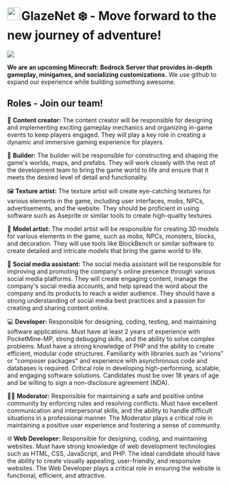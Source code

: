<h1><img height=30 width=30 src="https://github.com/GlazeNet/.github/assets/143252455/e254cec0-4707-4a9a-b9cf-ef36f19f4e8c" align="left"> GlazeNet ❄️ - Move forward to the new journey of adventure!</h1>

![](https://dcbadge.vercel.app/api/server/kpAdXNCmRR)


**We are an upcoming Minecraft: Bedrock Server that provides in-depth gameplay, minigames, and socializing customizations.**
We use github to expand our experience while building something awesome.

## Roles - Join our team!
📅 **Content creator:** The content creator will be responsible for designing and implementing exciting gameplay mechanics and organizing in-game events to keep players engaged. They will play a key role in creating a dynamic and immersive gaming experience for players.

🚧 **Builder:** The builder will be responsible for constructing and shaping the game's worlds, maps, and prefabs. They will work closely with the rest of the development team to bring the game world to life and ensure that it meets the desired level of detail and functionality.

🖼 **Texture artist:** The texture artist will create eye-catching textures for various elements in the game, including user interfaces, mobs, NPCs, advertisements, and the website. They should be proficient in using software such as Aseprite or similar tools to create high-quality textures.

🧊 **Model artist:** The model artist will be responsible for creating 3D models for various elements in the game, such as mobs, NPCs, monsters, blocks, and decoration. They will use tools like BlockBench or similar software to create detailed and intricate models that bring the game world to life.

📱 **Social media assistant:** The social media assistant will be responsible for improving and promoting the company's online presence through various social media platforms. They will create engaging content, manage the company's social media accounts, and help spread the word about the company and its products to reach a wider audience. They should have a strong understanding of social media best practices and a passion for creating and sharing content online.

💻 **Developer:** Responsible for designing, coding, testing, and maintaining software applications. Must have at least 2 years of experience with PocketMine-MP, strong debugging skills, and the ability to solve complex problems. Must have a strong knowledge of PHP and the ability to create efficient, modular code structures. Familiarity with libraries such as "virions" or "composer packages" and experience with asynchronous code and databases is required. Critical role in developing high-performing, scalable, and engaging software solutions. Candidates must be over 18 years of age and be willing to sign a non-disclosure agreement (NDA).

🕵️‍♂️ **Moderator:** Responsible for maintaining a safe and positive online community by enforcing rules and resolving conflicts. Must have excellent communication and interpersonal skills, and the ability to handle difficult situations in a professional manner. The Moderator plays a critical role in maintaining a positive user experience and fostering a sense of community.

🌐 **Web Developer:** Responsible for designing, coding, and maintaining websites. Must have strong knowledge of web development technologies such as HTML, CSS, JavaScript, and PHP. The ideal candidate should have the ability to create visually appealing, user-friendly, and responsive websites. The Web Developer plays a critical role in ensuring the website is functional, efficient, and attractive.
